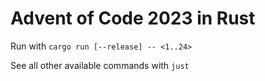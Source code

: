 # Advent of Code 2023 in Rust

Run with `cargo run [--release] -- <1..24>`

See all other available commands with `just`